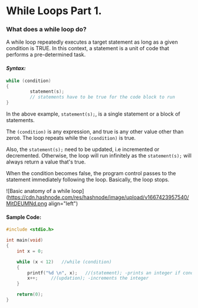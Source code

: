 # While Loops Part 1.

### What does a while loop do?

A while loop repeatedly executes a target statement as long as a given condition is TRUE.
In this context, a statement is a unit of code that performs a pre-determined task.

#### *Syntax:*

```C
while (condition)
{
         statement(s);
         // statements have to be true for the code block to run
}
```

In the above example, `statement(s);`, is a single statement or a block of statements.

The `(condition)` is any expression, and true is any other value other than zero`0`.
The loop repeats while the `(condition)` is true.

Also, the `statement(s);` need to be updated, i.e incremented or decremented. Otherwise, the loop will run infinitely as the `statement(s);` will always return a value that's true.

When the condition becomes false, the program control passes to the statement immediately following the loop. Basically, the loop stops.



![Basic anatomy of a while loop](https://cdn.hashnode.com/res/hashnode/image/upload/v1667423957540/MitDEUMNd.png align="left")

#### Sample Code:
```C
#include <stdio.h>

int main(void)
{
	int x = 0;

	while (x < 12)   //while (condition)
	{
		printf("%d \n", x);   //(statement); -prints an integer if condition is true
		x++;     //(updation); -increments the integer
	}

	return(0);
}
```